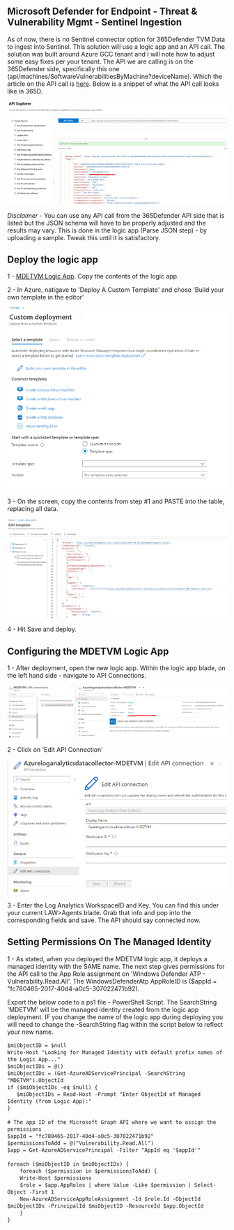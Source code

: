 ## Microsoft Defender for Endpoint - Threat & Vulnerability Mgmt - Sentinel Ingestion ##

As of now, there is no Sentinel connector option for 365Defender TVM Data to ingest into Sentinel. This solution will use a logic app and an API call. The solution was built around Azure GCC tenant and I will note how to adjust some easy fixes per your tenant. The API we are calling is on the 365Defender side, specifically this one (api/machines/SoftwareVulnerabilitiesByMachine?deviceName). Which the article on the API call is [here](https://learn.microsoft.com/en-us/microsoft-365/security/defender-endpoint/get-assessment-software-vulnerabilities?view=o365-worldwide#12-permissions). Below is a snippet of what the API call looks like in 365D.

![](https://github.com/Cyberlorians/uploadedimages/blob/main/365DAPI.png)

*Disclaimer* - You can use any API call from the 365Defender API side that is listed but the JSON schema will have to be properly adjusted and the results may vary. This is done in the logic app (Parse JSON step) - by uploading a sample. Tweak this until it is satisfactory.

## Deploy the logic app

1 - [MDETVM Logic App](https://raw.githubusercontent.com/Cyberlorians/Playbooks/main/MDETVM.json). Copy the contents of the logic app.

2 - In Azure, natigave to 'Deploy A Custom Template' and chose 'Build your own template in the editor'

![](https://github.com/Cyberlorians/uploadedimages/blob/main/TVMcustomdeployment.png)

3 - On the screen, copy the contents from step #1 and PASTE into the table, replacing all data.

![](https://github.com/Cyberlorians/uploadedimages/blob/main/uploadtemplate.png)

4 - Hit Save and deploy.

## Configuring the MDETVM Logic App

1 - After deployment, open the new logic app. Within the logic app blade, on the left hand side - navigate to API Connections.

![](https://github.com/Cyberlorians/uploadedimages/blob/main/TVMAPI.png)

2 - Click on 'Edit API Connection'

![](https://github.com/Cyberlorians/uploadedimages/blob/main/TVMWorkspaceConfig.png)

3 - Enter the Log Analytics WorkspaceID and Key. You can find this under your current LAW>Agents blade. Grab that info and pop into the corresponding fields and save. The API should say connected now.

## Setting Permissions On The Managed Identity 

1 - As stated, when you deployed the MDETVM logic app, it deploys a managed identity with the SAME name. The next step gives permissions for the API call to the App Role assignment on 'Windows Defender ATP - Vulnerability.Read.All'. The WindowsDefenderAtp AppRoleID is ($appId = "fc780465-2017-40d4-a0c5-307022471b92).



Export the below code to a ps1 file - PowerShell Script. The SearchString 'MDETVM' will be the managed identity created from the logic app deployment. IF you change the name of the logic app during deploying you will need to change the -SearchString flag within the script below to reflect your new name. 

```
$miObjectID = $null
Write-Host "Looking for Managed Identity with default prefix names of the Logic App..."
$miObjectIDs = @()
$miObjectIDs = (Get-AzureADServicePrincipal -SearchString "MDETVM").ObjectId
if ($miObjectIDs -eq $null) {
   $miObjectIDs = Read-Host -Prompt "Enter ObjectId of Managed Identity (from Logic App):"
}

# The app ID of the Microsoft Graph API where we want to assign the permissions
$appId = "fc780465-2017-40d4-a0c5-307022471b92"
$permissionsToAdd = @("Vulnerability.Read.All")
$app = Get-AzureADServicePrincipal -Filter "AppId eq '$appId'"

foreach ($miObjectID in $miObjectIDs) {
    foreach ($permission in $permissionsToAdd) {
    Write-Host $permissions
    $role = $app.AppRoles | where Value -Like $permission | Select-Object -First 1
    New-AzureADServiceAppRoleAssignment -Id $role.Id -ObjectId $miObjectIDs -PrincipalId $miObjectID -ResourceId $app.ObjectId
    }
}
```


